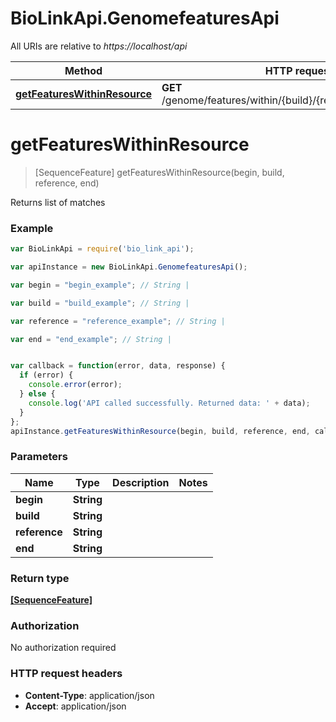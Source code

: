 # BioLinkApi.GenomefeaturesApi

All URIs are relative to *https://localhost/api*

Method | HTTP request | Description
------------- | ------------- | -------------
[**getFeaturesWithinResource**](GenomefeaturesApi.md#getFeaturesWithinResource) | **GET** /genome/features/within/{build}/{reference}/{begin}/{end} | Returns list of matches


<a name="getFeaturesWithinResource"></a>
# **getFeaturesWithinResource**
> [SequenceFeature] getFeaturesWithinResource(begin, build, reference, end)

Returns list of matches

### Example
```javascript
var BioLinkApi = require('bio_link_api');

var apiInstance = new BioLinkApi.GenomefeaturesApi();

var begin = "begin_example"; // String | 

var build = "build_example"; // String | 

var reference = "reference_example"; // String | 

var end = "end_example"; // String | 


var callback = function(error, data, response) {
  if (error) {
    console.error(error);
  } else {
    console.log('API called successfully. Returned data: ' + data);
  }
};
apiInstance.getFeaturesWithinResource(begin, build, reference, end, callback);
```

### Parameters

Name | Type | Description  | Notes
------------- | ------------- | ------------- | -------------
 **begin** | **String**|  | 
 **build** | **String**|  | 
 **reference** | **String**|  | 
 **end** | **String**|  | 

### Return type

[**[SequenceFeature]**](SequenceFeature.md)

### Authorization

No authorization required

### HTTP request headers

 - **Content-Type**: application/json
 - **Accept**: application/json

